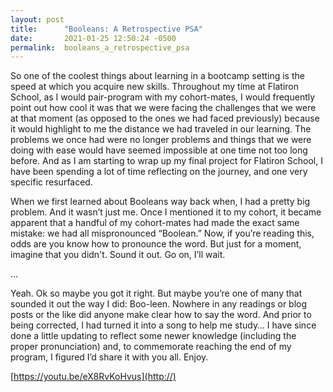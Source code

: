```yaml
---
layout: post
title:      "Booleans: A Retrospective PSA"
date:       2021-01-25 12:50:24 -0500
permalink:  booleans_a_retrospective_psa
---
```



So one of the coolest things about learning in a bootcamp setting is the speed at which you acquire new skills. Throughout my time at Flatiron School, as I would pair-program with my cohort-mates, I would frequently point out how cool it was that we were facing the challenges that we were at that moment (as opposed to the ones we had faced previously) because it would highlight to me the distance we had traveled in our learning. The problems we once had were no longer problems and things that we were doing with ease would have seemed impossible at one time not too long before. And as I am starting to wrap up my final project for Flatiron School, I have been spending a lot of time reflecting on the journey, and one very specific resurfaced.

When we first learned about Booleans way back when, I had a pretty big problem. And it wasn’t just me. Once I mentioned it to my cohort, it became apparent that a handful of my cohort-mates had made the exact same mistake: we had all mispronounced “Boolean.” Now, if you’re reading this, odds are you know how to pronounce the word. But just for a moment, imagine that you didn't. Sound it out. Go on, I’ll wait.

…

Yeah. Ok so maybe you got it right. But maybe you’re one of many that sounded it out the way I did: Boo-leen. Nowhere in any readings or blog posts or the like did anyone make clear how to say the word. And prior to being corrected, I had turned it into a song to help me study… I have since done a little updating to reflect some newer knowledge (including the proper pronunciation) and, to commemorate reaching the end of my program, I figured I’d share it with you all. Enjoy.


[https://youtu.be/eX8RvKoHvus](http://)
